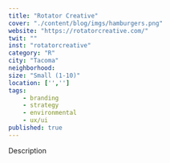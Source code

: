 ```yaml
---
title: "Rotator Creative"
cover: "./content/blog/imgs/hamburgers.png"
website: "https://rotatorcreative.com/"
twit: ""
inst: "rotatorcreative"
category: "R"
city: "Tacoma"
neighborhood:
size: "Small (1-10)"
location: ['','']
tags:
    - branding
    - strategy
    - environmental
    - ux/ui
published: true
---
```


Description
